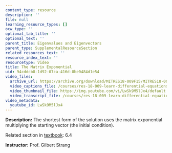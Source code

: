```yaml
---
content_type: resource
description: ''
file: null
learning_resource_types: []
ocw_type: ''
optional_tab_title: ''
optional_text: ''
parent_title: Eigenvalues and Eigenvectors
parent_type: SupplementalResourceSection
related_resources_text: ''
resource_index_text: ''
resourcetype: Video
title: The Matrix Exponential
uid: 94cddcb8-1d92-07ca-416d-8be0484d1e54
video_files:
  archive_url: https://archive.org/download/MITRES18-009F15/MITRES18-009F15_6_4_MatrixExponential_300k.mp4
  video_captions_file: /courses/res-18-009-learn-differential-equations-up-close-with-gilbert-strang-and-cleve-moler-fall-2015/d88b2c13dee456df94cac7168ff169bf_LwSk9M5lJx4.vtt
  video_thumbnail_file: https://img.youtube.com/vi/LwSk9M5lJx4/default.jpg
  video_transcript_file: /courses/res-18-009-learn-differential-equations-up-close-with-gilbert-strang-and-cleve-moler-fall-2015/8be2e5a25c9fa6db86d0c8ad21b554a5_LwSk9M5lJx4.pdf
video_metadata:
  youtube_id: LwSk9M5lJx4
---
```


**Description:** The shortest form of the solution uses the matrix exponential multiplying the starting vector (the initial condition).

Related section in [textbook](http://www-math.mit.edu/~gs/dela/): 6.4

**Instructor:** Prof. Gilbert Strang